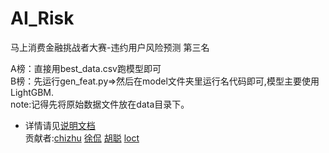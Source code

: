 # AI_Risk
马上消费金融挑战者大赛-违约用户风险预测 第三名

A榜：直接用best_data.csv跑模型即可
<br>
B榜：先运行gen_feat.py=>然后在model文件夹里运行名代码即可,模型主要使用LightGBM.
<br>
note:记得先将原始数据文件放在data目录下。<br>
* 详情请见[说明文档](https://github.com/chizhu/AI_Risk/blob/master/%E8%BF%9D%E7%BA%A6%E7%94%A8%E6%88%B7%E9%A3%8E%E9%99%A9%E9%A2%84%E6%B5%8B%2B%E5%A4%A7%E5%90%89%E5%A4%A7%E5%88%A9%E4%BB%8A%E6%99%9A%E5%90%83%E9%B8%A1%2B%E6%96%B9%E6%A1%88%E8%AF%B4%E6%98%8E.pdf)<br>
贡献者:[chizhu](https://github.com/chizhu) [徐侃](xukan) [胡聪](evan806)  [loct](loct)
